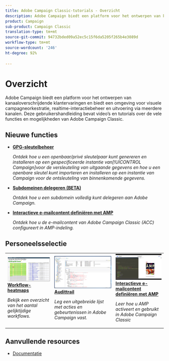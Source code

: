 ```yaml
---
title: Adobe Campaign Classic-tutorials - Overzicht
description: Adobe Campaign biedt een platform voor het ontwerpen van kanaaloverschrijdende klantervaringen en biedt een omgeving voor visuele campagneorkestratie, realtime-interactiebeheer en uitvoering via meerdere kanalen. Deze gebruikershandleiding bevat video’s en tutorials over de vele functies en mogelijkheden van Adobe Campaign Standard.
product: Campaign
sub-product: Campaign Classic
translation-type: tm+mt
source-git-commit: 94732bded09a52ec5c15f6da5205f265b4e3089d
workflow-type: tm+mt
source-wordcount: '246'
ht-degree: 92%

---
```



# Overzicht

Adobe Campaign biedt een platform voor het ontwerpen van kanaaloverschrijdende klantervaringen en biedt een omgeving voor visuele campagneorkestratie, realtime-interactiebeheer en uitvoering via meerdere kanalen. Deze gebruikershandleiding bevat video’s en tutorials over de vele functies en mogelijkheden van Adobe Campaign Classic.

## Nieuwe functies

* **[GPG-sleutelbeheer](/help/acc/monitoring-campaign-classic/control-panel/gpg-key-management/gpg-key-management-overview.md)**

   *Ontdek hoe u een openbaar/privé sleutelpaar kunt genereren en installeren op een gespecificeerde instantie van[!UICONTROL Campaign]voor de versleuteling van uitgaande gegevens en hoe u een openbare sleutel kunt importeren en installeren op een instantie van Campaign voor de ontsleuteling van binnenkomende gegevens.*

* **[Subdomeinen delegeren (BETA)](/help/acc/monitoring-campaign-classic/control-panel/subdomain-delegation.md)**

   *Ontdek hoe u een subdomein volledig kunt delegeren aan Adobe Campaign.*

* **[Interactieve e-mailcontent definiëren met AMP](/help/acc/sending-messages/email-channel/defining-interactive-email-content-with-amp.md)**

   *Ontdek hoe u de e-mailcontent van Adobe Campaign Classic (ACC) configureert in AMP-indeling.*

## Personeelsselectie

<table>
<tr>
  <td>
    <a href="./monitoring-campaign-classic/workflow-heatmap.md">
      <img alt="Workflow-heatmaps (video)" src="./assets/workflow-heatmap.png"/>
    </a>
    <div>
      <a href="./monitoring-campaign-classic/workflow-heatmap.md">
    <strong>Workflow-heatmaps</strong>
    </a>
    </div>
    <p>
    <em>Bekijk een overzicht van het aantal gelijktijdige workflows.</em>
    <p>
  </td>
   <td>
    <a href="./monitoring-campaign-classic/audit-trail.md">
      <img alt="Audittrail (video)" src="./assets/acc-audit-trail-thumb.png" />
    </a>
    <div>
      <a href="./monitoring-campaign-classic/audit-trail.md">
    <strong>Audittrail</strong>
    </a>
    </div> 
    <p>
    <em>Leg een uitgebreide lijst met acties en gebeurtenissen in Adobe Campaign vast.</em>
    <p>
  </td>
  <td>
    <a href="./sending-messages/email-channel/defining-interactive-email-content-with-amp.md">
      <img alt="Interactieve e-mailinhoud definiëren met AMP (video)" src="./assets/29940.png" />
    </a>
    <div>
      <a href="./sending-messages/email-channel/defining-interactive-email-content-with-amp.md">
    <strong>Interactieve e-mailcontent definiëren met AMP</strong>
    </a>
    </div>
    <p>
    <em>Leer hoe u AMP activeert en gebruikt in Adobe Campaign Classic </em>
    <p>
  </td>
</tr>
</table>

## Aanvullende resources

* [Documentatie](https://docs.adobe.com/content/help/nl-NL/campaign-classic/using/getting-started/starting-with-adobe-campaign/about-adobe-campaign-classic.html)
